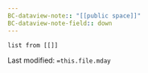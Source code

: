 ```yaml
---
BC-dataview-note:: "[[public space]]"
BC-dataview-note-field:: down
---
```

```dataview
list from [[]]
```


Last modified: `=this.file.mday`